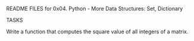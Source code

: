 README FILES for 0x04. Python - More Data Structures: Set, Dictionary

TASKS

Write a function that computes the square value of all integers of a matrix.
